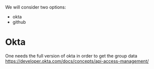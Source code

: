 We will consider two options:
- okta
- github

# Okta
One needs the full version of okta in order to get the group data
https://developer.okta.com/docs/concepts/api-access-management/ 


